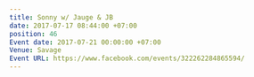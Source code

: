 ```yaml
---
title: Sonny w/ Jauge & JB
date: 2017-07-17 08:44:00 +07:00
position: 46
Event date: 2017-07-21 00:00:00 +07:00
Venue: Savage
Event URL: https://www.facebook.com/events/322262284865594/
---
```


